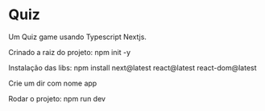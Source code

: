 # Quiz
Um Quiz game usando Typescript Nextjs.


Crinado a raiz do projeto: 
npm init -y

Instalação das libs:
npm install next@latest react@latest react-dom@latest

Crie um dir com nome app

Rodar o projeto:
npm run dev